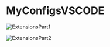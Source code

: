 # MyConfigsVSCODE
![ExtensionsPart1](https://user-images.githubusercontent.com/77129503/194311905-2a731d92-dda7-41f9-bab3-913e8c88383c.jpg)

![ExtensionsPart2](https://user-images.githubusercontent.com/77129503/194311963-ebd31068-883e-4b7a-8ed5-3e9b3f836e36.jpg)
